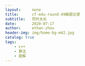 ```yaml
---
layout:     none
title:      cf-edu-round-49解题记录
subtitle:   罚时太长
date:       2020-07-17
author:     ethan-zhou
header-img: img/home-bg-m42.jpg
catalog: true
tags:
    - c++
    - 算法
    - 题解
---
```

## 
<!--more-->
<!--stackedit_data:
eyJoaXN0b3J5IjpbMTE4MDU3NDU0MSwtMjAyNzAyMjM1MSwxMj
g2MDc5NDg5XX0=
-->